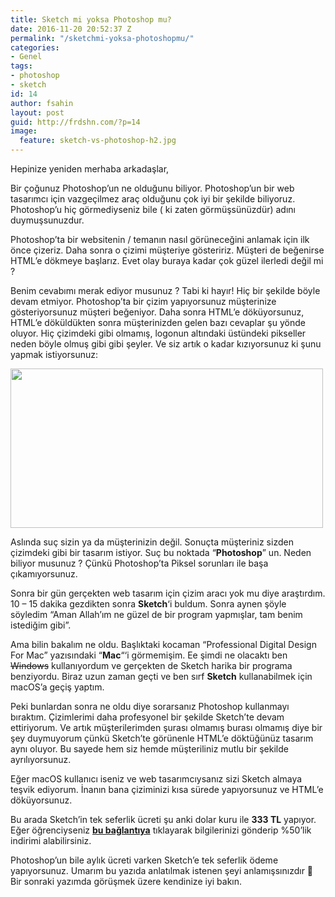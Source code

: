 ```yaml
---
title: Sketch mi yoksa Photoshop mu?
date: 2016-11-20 20:52:37 Z
permalink: "/sketchmi-yoksa-photoshopmu/"
categories:
- Genel
tags:
- photoshop
- sketch
id: 14
author: fsahin
layout: post
guid: http://frdshn.com/?p=14
image:
  feature: sketch-vs-photoshop-h2.jpg
---
```


Hepinize yeniden merhaba arkadaşlar,

Bir çoğunuz Photoshop&#8217;un ne olduğunu biliyor. Photoshop&#8217;un bir web tasarımcı için vazgeçilmez araç olduğunu çok iyi bir şekilde biliyoruz. Photoshop&#8217;u hiç görmediyseniz bile ( ki zaten görmüşsünüzdür) adını duymuşsunuzdur.

Photoshop&#8217;ta bir websitenin / temanın nasıl görüneceğini anlamak için ilk önce çizeriz. Daha sonra o çizimi müşteriye gösteririz. Müşteri de beğenirse HTML&#8217;e dökmeye başlarız. Evet olay buraya kadar çok güzel ilerledi değil mi ?

Benim cevabımı merak ediyor musunuz ? Tabi ki hayır! Hiç bir şekilde böyle devam etmiyor. Photoshop&#8217;ta bir çizim yapıyorsunuz müşterinize gösteriyorsunuz müşteri beğeniyor. Daha sonra HTML&#8217;e döküyorsunuz, HTML&#8217;e döküldükten sonra müşterinizden gelen bazı cevaplar şu yönde oluyor. Hiç çizimdeki gibi olmamış, logonun altındaki üstündeki pikseller neden böyle olmuş gibi gibi şeyler. Ve siz artık o kadar kızıyorsunuz ki şunu yapmak istiyorsunuz:

<img class="alignnone size-medium" src="http://p.fod4.com/p/media/d5fad38bb9/AStEDAzUSIuto0WxNRiM_The%20hot%20chick%20Pillow.gif" alt="" width="500" height="255" />

Aslında suç sizin ya da müşterinizin değil. Sonuçta müşteriniz sizden çizimdeki gibi bir tasarım istiyor. Suç bu noktada &#8220;**Photoshop**&#8221; un. Neden biliyor musunuz ? Çünkü Photoshop&#8217;ta Piksel sorunları ile başa çıkamıyorsunuz.

Sonra bir gün gerçekten web tasarım için çizim aracı yok mu diye araştırdım. 10 &#8211; 15 dakika gezdikten sonra **Sketch**&#8216;i buldum. Sonra aynen şöyle söyledim &#8220;Aman Allah&#8217;ım ne güzel de bir program yapmışlar, tam benim istediğim gibi&#8221;.

Ama bilin bakalım ne oldu. Başlıktaki kocaman &#8220;Professional Digital Design For Mac&#8221; yazısındaki &#8220;**Mac**&#8220;&#8216;i görmemişim. Ee şimdi ne olacaktı ben <del>Windows</del> kullanıyordum ve gerçekten de Sketch harika bir programa benziyordu. Biraz uzun zaman geçti ve ben sırf **Sketch** kullanabilmek için macOS&#8217;a geçiş yaptım.

Peki bunlardan sonra ne oldu diye sorarsanız Photoshop kullanmayı bıraktım. Çizimlerimi daha profesyonel bir şekilde Sketch&#8217;te devam ettiriyorum. Ve artık müşterilerimden şurası olmamış burası olmamış diye bir şey duymuyorum çünkü Sketch&#8217;te görünenle HTML&#8217;e döktüğünüz tasarım aynı oluyor. Bu sayede hem siz hemde müşteriliniz mutlu bir şekilde ayrılıyorsunuz.

Eğer macOS kullanıcı iseniz ve web tasarımcıysanız sizi Sketch almaya teşvik ediyorum. İnanın bana çiziminizi kısa sürede yapıyorsunuz ve HTML&#8217;e döküyorsunuz.

Bu arada Sketch&#8217;in tek seferlik ücreti şu anki dolar kuru ile **333 TL** yapıyor. Eğer öğrenciyseniz [**bu bağlantıya**](https://www.sketchapp.com/store/edu/) tıklayarak bilgilerinizi gönderip %50&#8217;lik indirimi alabilirsiniz.

Photoshop&#8217;un bile aylık ücreti varken Sketch&#8217;e tek seferlik ödeme yapıyorsunuz. Umarım bu yazıda anlatılmak istenen şeyi anlamışsınızdır 🙂 Bir sonraki yazımda görüşmek üzere kendinize iyi bakın.